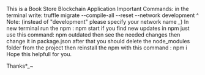 This is a Book Store Blockchain Application 
Important Commands:
in the terminal write: truffle migrate --compile-all --reset --network development 
^ Note: (instead of "development" please specify your network name *_*)
In new terminal run the npm : npm start 
if you find new updates in npm just use this command: npm outdated then see the needed changes then change it in package.json after that you should delete the node_modules folder from the project then reinstall the npm with this command : npm i
Hope this helpfull for you. 

Thanks*_~
